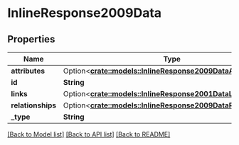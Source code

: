 # InlineResponse2009Data

## Properties

Name | Type | Description | Notes
------------ | ------------- | ------------- | -------------
**attributes** | Option<[**crate::models::InlineResponse2009DataAttributes**](inline_response_200_9_data_attributes.md)> |  | [optional]
**id** | **String** |  | 
**links** | Option<[**crate::models::InlineResponse2001DataLinks**](inline_response_200_1_data_links.md)> |  | [optional]
**relationships** | Option<[**crate::models::InlineResponse2009DataRelationships**](inline_response_200_9_data_relationships.md)> |  | [optional]
**_type** | **String** |  | 

[[Back to Model list]](../README.md#documentation-for-models) [[Back to API list]](../README.md#documentation-for-api-endpoints) [[Back to README]](../README.md)


